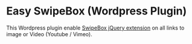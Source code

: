 # Easy SwipeBox (Wordpress Plugin)
This Wordpress plugin enable [SwipeBox jQuery extension](http://brutaldesign.github.io/swipebox/ "SwipeBox jQuery extension") on all links to image or Video (Youtube / Vimeo).
